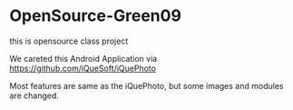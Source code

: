 # OpenSource-Green09
this is opensource class project 


We careted this Android Application via https://github.com/iQueSoft/iQuePhoto

Most features are same as the iQuePhoto, but some images and modules are changed.
